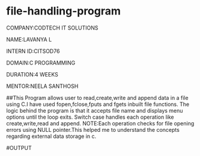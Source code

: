 # file-handling-program

COMPANY:CODTECH IT SOLUTIONS

NAME:LAVANYA L

INTERN ID:CITSOD76

DOMAIN:C PROGRAMMING

DURATION:4 WEEKS

MENTOR:NEELA SANTHOSH

##This Program allows user to read,create,write and append data in a file using C.I have used fopen,fclose,fputs and fgets inbuilt file functions. The logic behind the program is that it accepts file name and displays menu options until the loop exits. Switch case handles each operation like create,write,read and append. NOTE:Each operation checks for file opening errors using NULL pointer.This helped me to understand the concepts regarding external data storage in c.

#OUTPUT
